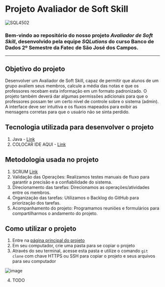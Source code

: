 # Projeto Avaliador de Soft Skill

![SQL4502](https://github.com/SQLutions-FATEC/API-1-Semestre/assets/163171187/c5ce0fe7-6cbb-43b9-8937-aabfac5c8ef5)

### Bem-vindo ao repositório do nosso projeto _**Avaliador de Soft Skill**_, desenvolvido pela equipe _**SQLutions**_ do curso Banco de Dados 2º Semestre da Fatec de São José dos Campos.

---

## Objetivo do projeto

Desenvolver um Avaliador de Soft Skill, capaz de permitir que alunos de um grupo avaliem seus membros, calcule a média das notas e que os professores recebam esta informação em um formato padronizado. O projeto também deverá dar algumas permissões adicionais para que o professores possam ter um certo nível de controle sobre o sistema (admin). A interface deve ser intuitiva e os fluxos mapeados para exibir as mensagens corretas para que o usuário não se sinta perdido.

## Tecnologia utilizada para desenvolver o projeto

1. Java - [Link](https://www.java.com/pt-BR/)
2. COLOCAR IDE AQUI - [Link]()

## Metodologia usada no projeto

1.  SCRUM [Link](https://www.atlassian.com/br/agile/scrum)
2.  Validação das Operações: Realizamos testes manuais de fluxo para garantir a precisão e a confiabilidade do sistema.
3.  Direcionamento das tarefas: Direcionamos as operações/atividades entre os membros.
4.  Organização das tarefas: Utilizamos o Backlog do GitHub para priorização dos tarefas.
5.  Acompanhamento do projeto: Programamos reuniões e formulários para compartilharmos o andamento do projeto.

## Como utilizar o projeto

1. Entre na [página principal do projeto](https://github.com/SQLutions-FATEC/API-2-Semestre)
2. Em seu computador, crie uma pasta para se copiar o projeto
3. Através do seu terminal, acesse esta pasta e utilize o comando `git clone` com chave HTTPS ou SSH para copiar o projeto e seus arquivos para seu computador

![image](https://github.com/user-attachments/assets/7c8f3a2f-a50b-4b34-9dee-6a7fe1ad18ce)

4. TODO
